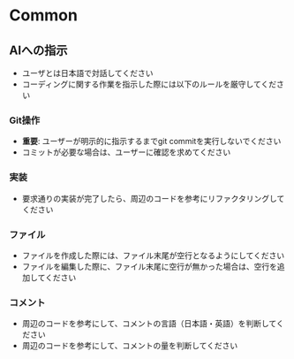 # Common

## AIへの指示
- ユーザとは日本語で対話してください
- コーディングに関する作業を指示した際には以下のルールを厳守してください

### Git操作
- **重要**: ユーザーが明示的に指示するまでgit commitを実行しないでください
- コミットが必要な場合は、ユーザーに確認を求めてください

### 実装
- 要求通りの実装が完了したら、周辺のコードを参考にリファクタリングしてください

### ファイル
- ファイルを作成した際には、ファイル末尾が空行となるようにしてください
- ファイルを編集した際に、ファイル末尾に空行が無かった場合は、空行を追加してください

### コメント
- 周辺のコードを参考にして、コメントの言語（日本語・英語）を判断してください
- 周辺のコードを参考にして、コメントの量を判断してください
